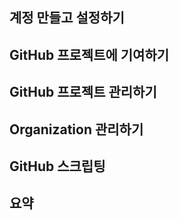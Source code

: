 ## 계정 만들고 설정하기

## GitHub 프로젝트에 기여하기

## GitHub 프로젝트 관리하기

## Organization 관리하기

## GitHub 스크립팅

## 요약